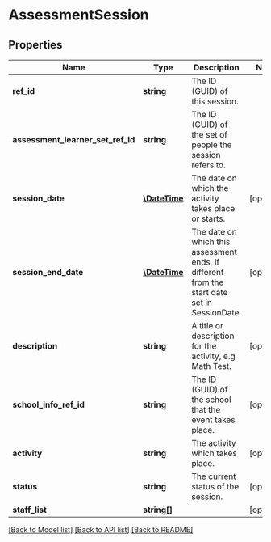 # AssessmentSession

## Properties
Name | Type | Description | Notes
------------ | ------------- | ------------- | -------------
**ref_id** | **string** | The ID (GUID) of this session. | 
**assessment_learner_set_ref_id** | **string** | The ID (GUID) of the set of people the session refers to. | 
**session_date** | [**\DateTime**](Date.md) | The date on which the activity takes place or starts. | [optional] 
**session_end_date** | [**\DateTime**](Date.md) | The date on which this assessment ends, if different from the start date set in SessionDate. | [optional] 
**description** | **string** | A title or description for the activity, e.g Math Test. | [optional] 
**school_info_ref_id** | **string** | The ID (GUID) of the school that the event takes place. | [optional] 
**activity** | **string** | The activity which takes place. | [optional] 
**status** | **string** | The current status of the session. | [optional] 
**staff_list** | **string[]** |  | [optional] 

[[Back to Model list]](../README.md#documentation-for-models) [[Back to API list]](../README.md#documentation-for-api-endpoints) [[Back to README]](../README.md)



